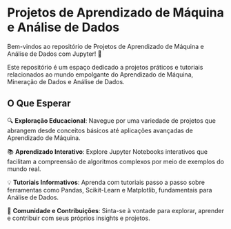 # Projetos de Aprendizado de Máquina e Análise de Dados

Bem-vindos ao repositório de Projetos de Aprendizado de Máquina e Análise de Dados com Jupyter! 🚀

Este repositório é um espaço dedicado a projetos práticos e tutoriais relacionados ao mundo empolgante do Aprendizado de Máquina, Mineração de Dados e Análise de Dados.

## O Que Esperar

🔍 **Exploração Educacional**: Navegue por uma variedade de projetos que abrangem desde conceitos básicos até aplicações avançadas de Aprendizado de Máquina.

📚 **Aprendizado Interativo**: Explore Jupyter Notebooks interativos que facilitam a compreensão de algoritmos complexos por meio de exemplos do mundo real.

💡 **Tutoriais Informativos**: Aprenda com tutoriais passo a passo sobre ferramentas como Pandas, Scikit-Learn e Matplotlib, fundamentais para Análise de Dados.

🤝 **Comunidade e Contribuições**: Sinta-se à vontade para explorar, aprender e contribuir com seus próprios insights e projetos.
